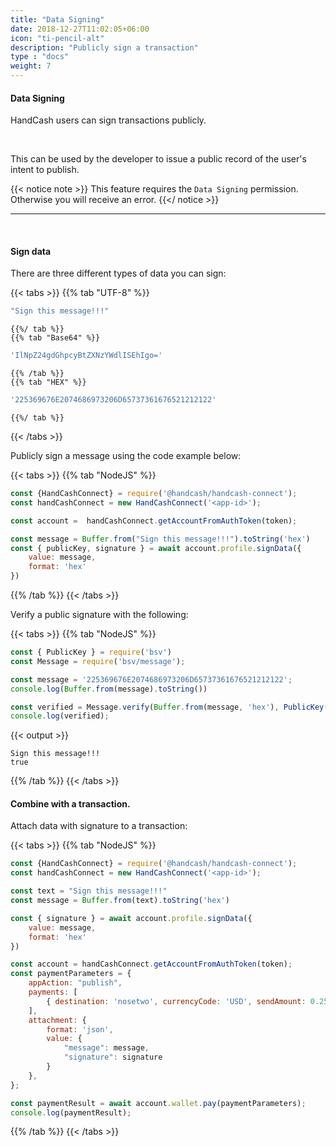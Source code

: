 ```yaml
---
title: "Data Signing"
date: 2018-12-27T11:02:05+06:00
icon: "ti-pencil-alt"
description: "Publicly sign a transaction"
type : "docs"
weight: 7
---
```



#### Data Signing

HandCash users can sign transactions publicly.

<br/>

This can be used by the developer to issue a public record of the user's intent to publish.

{{< notice note >}}
This feature requires the `Data Signing` permission. Otherwise you will receive an error.
{{</ notice >}}

<hr>
<br>

#### Sign data

There are three different types of data you can sign:

{{< tabs >}}
    {{% tab "UTF-8" %}}

```javascript
"Sign this message!!!"
```
    {{%/ tab %}}
    {{% tab "Base64" %}}

```javascript
'IlNpZ24gdGhpcyBtZXNzYWdlISEhIgo='
```
    {{% /tab %}}
    {{% tab "HEX" %}}

```javascript
'225369676E2074686973206D65737361676521212122'
```
    {{%/ tab %}}
{{< /tabs >}}


Publicly sign a message using the code example below:

 {{< tabs >}}
   {{% tab "NodeJS" %}}

```javascript
const {HandCashConnect} = require('@handcash/handcash-connect');
const handCashConnect = new HandCashConnect('<app-id>'); 

const account =  handCashConnect.getAccountFromAuthToken(token);

const message = Buffer.from("Sign this message!!!").toString('hex')
const { publicKey, signature } = await account.profile.signData({
    value: message,
    format: 'hex'
})
```

   {{% /tab %}}
{{< /tabs >}}


Verify a public signature with the following:

 {{< tabs >}}
   {{% tab "NodeJS" %}}

```javascript
const { PublicKey } = require('bsv')
const Message = require('bsv/message');

const message = '225369676E2074686973206D65737361676521212122';
console.log(Buffer.from(message).toString())

const verified = Message.verify(Buffer.from(message, 'hex'), PublicKey(publicKey).toAddress(), signature);
console.log(verified);
```

{{< output >}}

```console
Sign this message!!!
true
```
   {{% /tab %}}
{{< /tabs >}}

#### Combine with a transaction. 

Attach data with signature to a transaction:


 {{< tabs >}}
   {{% tab "NodeJS" %}}
```javascript
const {HandCashConnect} = require('@handcash/handcash-connect');
const handCashConnect = new HandCashConnect('<app-id>'); 

const text = "Sign this message!!!"
const message = Buffer.from(text).toString('hex')

const { signature } = await account.profile.signData({
    value: message,
    format: 'hex'
})

const account = handCashConnect.getAccountFromAuthToken(token);
const paymentParameters = {
    appAction: "publish",
    payments: [
        { destination: 'nosetwo', currencyCode: 'USD', sendAmount: 0.25 },
    ],
    attachment: { 
        format: 'json', 
        value: {
            "message": message, 
            "signature": signature
        } 
    },
};

const paymentResult = await account.wallet.pay(paymentParameters);
console.log(paymentResult);
```

   {{% /tab %}}
{{< /tabs >}}



